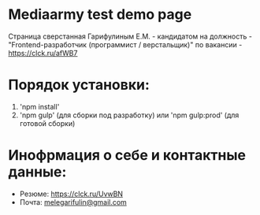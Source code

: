 # Mediaarmy test demo page
Страница сверстанная Гарифулиным Е.М. - кандидатом на должность - "Frontend-разработчик (программист / верстальщик)" по вакансии - https://clck.ru/afWB7

Порядок установки:
========================
1.	 'npm install'
2.	 'npm gulp' (для сборки под разработку) или 'npm gulp:prod' (для готовой сборки)

Инофрмация о себе и контактные данные:
========================
* Резюме: https://clck.ru/UvwBN
* Почта: melegarifulin@gmail.com
